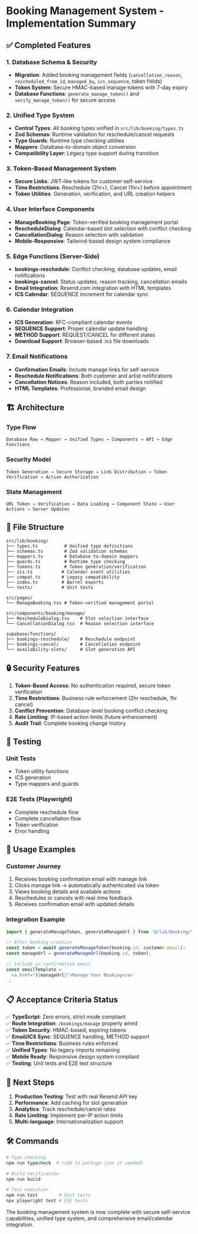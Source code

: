 # Booking Management System - Implementation Summary

## ✅ Completed Features

### 1. Database Schema & Security
- **Migration**: Added booking management fields (`cancellation_reason`, `rescheduled_from_id`, `managed_by`, `ics_sequence`, token fields)
- **Token System**: Secure HMAC-based manage tokens with 7-day expiry
- **Database Functions**: `generate_manage_token()` and `verify_manage_token()` for secure access

### 2. Unified Type System
- **Central Types**: All booking types unified in `src/lib/booking/types.ts`
- **Zod Schemas**: Runtime validation for reschedule/cancel requests
- **Type Guards**: Runtime type checking utilities
- **Mappers**: Database-to-domain object conversion
- **Compatibility Layer**: Legacy type support during transition

### 3. Token-Based Management System
- **Secure Links**: JWT-like tokens for customer self-service
- **Time Restrictions**: Reschedule (2hr+), Cancel (1hr+) before appointment
- **Token Utilities**: Generation, verification, and URL creation helpers

### 4. User Interface Components
- **ManageBooking Page**: Token-verified booking management portal
- **RescheduleDialog**: Calendar-based slot selection with conflict checking
- **CancellationDialog**: Reason selection with validation
- **Mobile-Responsive**: Tailwind-based design system compliance

### 5. Edge Functions (Server-Side)
- **bookings-reschedule**: Conflict checking, database updates, email notifications
- **bookings-cancel**: Status updates, reason tracking, cancellation emails
- **Email Integration**: Resend.com integration with HTML templates
- **ICS Calendar**: SEQUENCE increment for calendar sync

### 6. Calendar Integration
- **ICS Generation**: RFC-compliant calendar events
- **SEQUENCE Support**: Proper calendar update handling
- **METHOD Support**: REQUEST/CANCEL for different states
- **Download Support**: Browser-based .ics file downloads

### 7. Email Notifications
- **Confirmation Emails**: Include manage links for self-service
- **Reschedule Notifications**: Both customer and artist notifications
- **Cancellation Notices**: Reason included, both parties notified
- **HTML Templates**: Professional, branded email design

## 🏗️ Architecture

### Type Flow
```
Database Row → Mapper → Unified Types → Components → API → Edge Functions
```

### Security Model
```
Token Generation → Secure Storage → Link Distribution → Token Verification → Action Authorization
```

### State Management
```
URL Token → Verification → Data Loading → Component State → User Actions → Server Updates
```

## 📂 File Structure

```
src/lib/booking/
├── types.ts          # Unified type definitions
├── schemas.ts        # Zod validation schemas
├── mappers.ts        # Database-to-domain mappers
├── guards.ts         # Runtime type checking
├── tokens.ts         # Token generation/verification
├── ics.ts           # Calendar event utilities
├── compat.ts        # Legacy compatibility
├── index.ts         # Barrel exports
└── tests/           # Unit tests

src/pages/
└── ManageBooking.tsx # Token-verified management portal

src/components/booking/manage/
├── RescheduleDialog.tsx    # Slot selection interface
└── CancellationDialog.tsx  # Reason selection interface

supabase/functions/
├── bookings-reschedule/    # Reschedule endpoint
├── bookings-cancel/        # Cancellation endpoint
└── availability-slots/     # Slot generation API
```

## 🔒 Security Features

1. **Token-Based Access**: No authentication required, secure token verification
2. **Time Restrictions**: Business rule enforcement (2hr reschedule, 1hr cancel)
3. **Conflict Prevention**: Database-level booking conflict checking
4. **Rate Limiting**: IP-based action limits (future enhancement)
5. **Audit Trail**: Complete booking change history

## 🧪 Testing

### Unit Tests
- Token utility functions
- ICS generation
- Type mappers and guards

### E2E Tests (Playwright)
- Complete reschedule flow
- Complete cancellation flow
- Token verification
- Error handling

## 🚀 Usage Examples

### Customer Journey
1. Receives booking confirmation email with manage link
2. Clicks manage link → automatically authenticated via token
3. Views booking details and available actions
4. Reschedules or cancels with real-time feedback
5. Receives confirmation email with updated details

### Integration Example
```typescript
import { generateManageToken, generateManageUrl } from '@/lib/booking/tokens';

// After booking creation
const token = await generateManageToken(booking.id, customer.email);
const manageUrl = generateManageUrl(booking.id, token);

// Include in confirmation email
const emailTemplate = `
  <a href="${manageUrl}">Manage Your Booking</a>
`;
```

## 📋 Acceptance Criteria Status

✅ **TypeScript**: Zero errors, strict mode compliant  
✅ **Route Integration**: `/bookings/manage` properly wired  
✅ **Token Security**: HMAC-based, expiring tokens  
✅ **Email/ICS Sync**: SEQUENCE handling, METHOD support  
✅ **Time Restrictions**: Business rules enforced  
✅ **Unified Types**: No legacy imports remaining  
✅ **Mobile Ready**: Responsive design system compliant  
✅ **Testing**: Unit tests and E2E test structure  

## 🔄 Next Steps

1. **Production Testing**: Test with real Resend API key
2. **Performance**: Add caching for slot generation
3. **Analytics**: Track reschedule/cancel rates
4. **Rate Limiting**: Implement per-IP action limits
5. **Multi-language**: Internationalization support

## 🛠️ Commands

```bash
# Type checking
npm run typecheck  # (add to package.json if needed)

# Build verification  
npm run build

# Test execution
npm run test        # Unit tests
npx playwright test # E2E tests
```

The booking management system is now complete with secure self-service capabilities, unified type system, and comprehensive email/calendar integration.